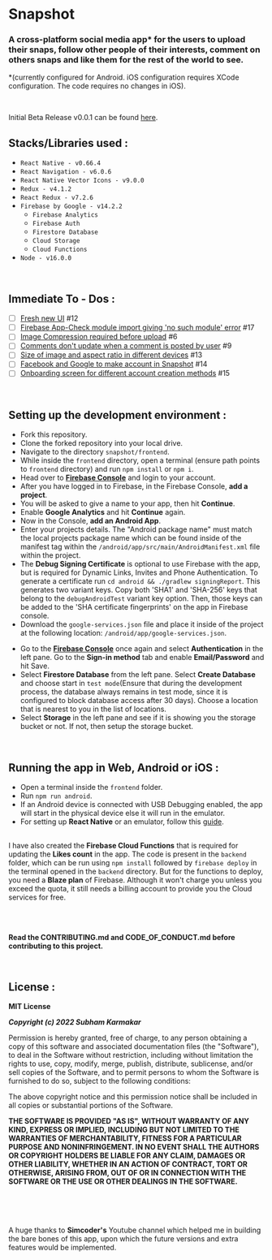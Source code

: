 # Snapshot
### A cross-platform social media app\* for the users to upload their snaps, follow other people of their interests, comment on others snaps and like them for the rest of the world to see.
\*(currently configured for Android. iOS configuration requires XCode configuration. The code requires no changes in iOS).

<br />

Initial Beta Release v0.0.1 can be found [here](https://github.com/SubhamKarmakar24/snapshot/releases/tag/v0.0.1-beta).

##

## Stacks/Libraries used :

- `React Native - v0.66.4`
- `React Navigation - v6.0.6`
- `React Native Vector Icons - v9.0.0`
- `Redux - v4.1.2`
- `React Redux - v7.2.6`
- `Firebase by Google - v14.2.2`
  - `Firebase Analytics`
  - `Firebase Auth`
  - `Firestore Database`
  - `Cloud Storage`
  - `Cloud Functions`
- `Node - v16.0.0`

<br />

## Immediate To - Dos :

- [ ] [Fresh new UI](https://github.com/SubhamKarmakar24/snapshot/issues/12) #12
- [ ] [Firebase App-Check module import giving 'no such module' error](https://github.com/SubhamKarmakar24/snapshot/issues/17) #17
- [ ] [Image Compression required before upload](https://github.com/SubhamKarmakar24/snapshot/issues/6) #6
- [ ] [Comments don't update when a comment is posted by user](https://github.com/SubhamKarmakar24/snapshot/issues/9) #9
- [ ] [Size of image and aspect ratio in different devices](https://github.com/SubhamKarmakar24/snapshot/issues/13) #13
- [ ] [Facebook and Google to make account in Snapshot](https://github.com/SubhamKarmakar24/snapshot/issues/14) #14
- [ ] [Onboarding screen for different account creation methods](https://github.com/SubhamKarmakar24/snapshot/issues/15) #15

<br />

## Setting up the development environment :

- Fork this repository.
- Clone the forked repository into your local drive.
- Navigate to the directory `snapshot/frontend`.
- While inside the `frontend` directory, open a terminal (ensure path points to `frontend` directory) and run `npm install` or `npm i`.
- Head over to **[Firebase Console](https://console.firebase.google.com)** and login to your account.
- After you have logged in to Firebase, in the Firebase Console, **add a project**.
- You will be asked to give a name to your app, then hit **Continue**.
- Enable **Google Analytics** and hit **Continue** again.
- Now in the Console, **add an Android App**.
- Enter your projects details. The "Android package name" must match the local projects package name which can be found inside of the manifest tag within the `/android/app/src/main/AndroidManifest.xml` file within the project.
- The **Debug Signing Certificate** is optional to use Firebase with the app, but is required for Dynamic Links, Invites and Phone Authentication. To generate a certificate run `cd android && ./gradlew signingReport`. This generates two variant keys. Copy both 'SHA1' and 'SHA-256' keys that belong to the `debugAndroidTest` variant key option. Then, those keys can be added to the 'SHA certificate fingerprints' on the app in Firebase console.
- Download the `google-services.json` file and place it inside of the project at the following location: `/android/app/google-services.json`.
<!-- - Create a file named **`Firebase-Config.js`** inside the `frontend` directory. -->
<!-- - After the app has been added, go to the **Project Settings** by clicking the gear icon on the top left part of the Firebase Console(beside **Project Overview**). -->
<!-- - Scroll down a bit to see **Your Apps** section where you can see the Web App that you had created. -->
<!-- - You will find a ***SDK setup and configuration*** section there. Choose **Config** in the list of options and copy the code that has been generated. -->
<!-- - Paste the copied items inside the **`Firebase-Config.js`** file that you had created inside the `frontend` directory. Add `export` before `const firebaseConfig = { // Config // }`. -->
<!-- > It should look like this -->
<!-- export const firebaseConfig =
{
    apiKey: "XXX",
    authDomain: "XXX",
    projectId: "XXX",
    storageBucket: "XXX",
    messagingSenderId: "XXX",
    appId: "XXX",
    measurementId: "XXX"
}; -->

- Go to the **[Firebase Console](https://console.firebase.google.com)** once again and select **Authentication** in the left pane. Go to the **Sign-in method** tab and enable **Email/Password** and hit Save.
- Select **Firestore Database** from the left pane. Select **Create Database** and choose start in `test mode`(Ensure that during the development process, the database always remains in test mode, since it is configured to block database access after 30 days). Choose a location that is nearest to you in the list of locations.
- Select **Storage** in the left pane and see if it is showing you the storage bucket or not. If not, then setup the storage bucket.

<br />

## Running the app in Web, Android or iOS :
- Open a terminal inside the `frontend` folder.
- Run `npm run android`.
- If an Android device is connected with USB Debugging enabled, the app will start in the physical device else it will run in the emulator.
- For setting up **React Native** or an emulator, follow this [guide](https://reactnative.dev/docs/environment-setup).
<!-- - A console will open in the Web Browser. -->
<!-- - Select the environment you want to open the app in. -->
<!-- - To run the app in a physical device(***Android, iOS***), download the **Expo Go** app from ***[Play Store](https://play.google.com/store/apps/details?id=host.exp.exponent&hl=en_IN&gl=US) or [App Store](https://apps.apple.com/us/app/expo-go/id982107779)***. For **Android**, scan the QR code from the **Expo Go** app. For **iOS**, open the Camera app and point to the QR code, and tap the **Open in Expo Go** notification that appears. -->

##

I have also created the **Firebase Cloud Functions** that is required for updating the **Likes count** in the app. The code is present in the `backend` folder, which can be run using `npm install` followed by `firebase deploy` in the terminal opened in the `backend` directory. But for the functions to deploy, you need a **Blaze plan** of Firebase. Although it won't charge you unless you exceed the quota, it still needs a billing account to provide you the Cloud services for free.

<br />
<br />

**Read the CONTRIBUTING.md and CODE_OF_CONDUCT.md before contributing to this project.**

<br />

## License :

**MIT License**

***Copyright (c) 2022 Subham Karmakar***

Permission is hereby granted, free of charge, to any person obtaining a copy
of this software and associated documentation files (the "Software"), to deal
in the Software without restriction, including without limitation the rights
to use, copy, modify, merge, publish, distribute, sublicense, and/or sell
copies of the Software, and to permit persons to whom the Software is
furnished to do so, subject to the following conditions:

The above copyright notice and this permission notice shall be included in all
copies or substantial portions of the Software.

**THE SOFTWARE IS PROVIDED "AS IS", WITHOUT WARRANTY OF ANY KIND, EXPRESS OR
IMPLIED, INCLUDING BUT NOT LIMITED TO THE WARRANTIES OF MERCHANTABILITY,
FITNESS FOR A PARTICULAR PURPOSE AND NONINFRINGEMENT. IN NO EVENT SHALL THE
AUTHORS OR COPYRIGHT HOLDERS BE LIABLE FOR ANY CLAIM, DAMAGES OR OTHER
LIABILITY, WHETHER IN AN ACTION OF CONTRACT, TORT OR OTHERWISE, ARISING FROM,
OUT OF OR IN CONNECTION WITH THE SOFTWARE OR THE USE OR OTHER DEALINGS IN THE
SOFTWARE.**

<br />

<br />

<br />


A huge thanks to **Simcoder's** Youtube channel which helped me in building the bare bones of this app, upon which the future versions and extra features would be implemented.
